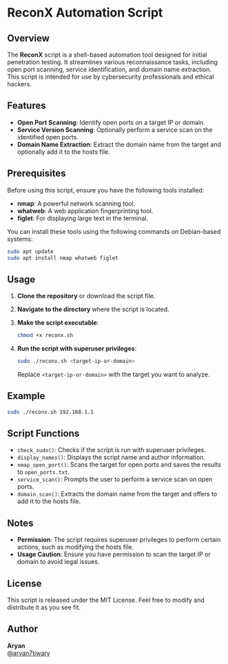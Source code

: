 # ReconX Automation Script

## Overview

The **ReconX** script is a shell-based automation tool designed for initial penetration testing. It streamlines various reconnaissance tasks, including open port scanning, service identification, and domain name extraction. This script is intended for use by cybersecurity professionals and ethical hackers.

## Features

- **Open Port Scanning**: Identify open ports on a target IP or domain.
- **Service Version Scanning**: Optionally perform a service scan on the identified open ports.
- **Domain Name Extraction**: Extract the domain name from the target and optionally add it to the hosts file.

## Prerequisites

Before using this script, ensure you have the following tools installed:

- **nmap**: A powerful network scanning tool.
- **whatweb**: A web application fingerprinting tool.
- **figlet**: For displaying large text in the terminal.

You can install these tools using the following commands on Debian-based systems:

```bash
sudo apt update 
sudo apt install nmap whatweb figlet
```

## Usage

1. **Clone the repository** or download the script file.
    
2. **Navigate to the directory** where the script is located.
    
3. **Make the script executable**:
	```bash
	chmod +x reconx.sh
	```
    
4. **Run the script with superuser privileges**:
	```bash
	sudo ./reconx.sh <target-ip-or-domain>
	```
    
    Replace `<target-ip-or-domain>` with the target you want to analyze.
    

## Example

```bash
sudo ./reconx.sh 192.168.1.1
```

## Script Functions

- `check_sudo()`: Checks if the script is run with superuser privileges.
- `display_names()`: Displays the script name and author information.
- `nmap_open_port()`: Scans the target for open ports and saves the results to `open_ports.txt`.
- `service_scan()`: Prompts the user to perform a service scan on open ports.
- `domain_scan()`: Extracts the domain name from the target and offers to add it to the hosts file.

## Notes

- **Permission**: The script requires superuser privileges to perform certain actions, such as modifying the hosts file.
- **Usage Caution**: Ensure you have permission to scan the target IP or domain to avoid legal issues.

## License

This script is released under the MIT License. Feel free to modify and distribute it as you see fit.

## Author

**Aryan**  
[@aryan7tiwary](https://twitter.com/aryan7tiwary)
